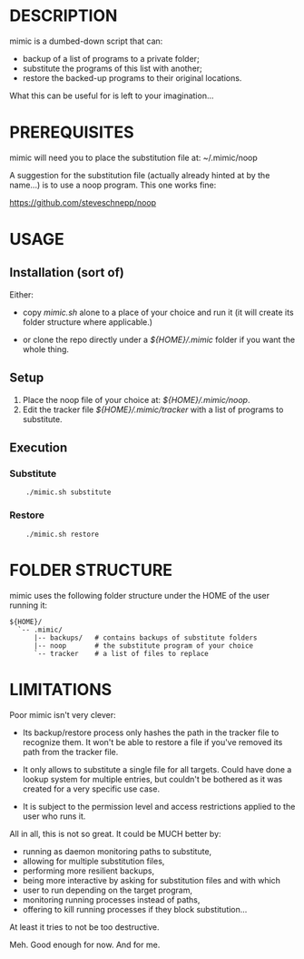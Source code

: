 # DESCRIPTION

mimic is a dumbed-down script that can:

 - backup of a list of programs to a private folder;
 - substitute the programs of this list with another;
 - restore the backed-up programs to their original locations.

What this can be useful for is left to your imagination...


# PREREQUISITES

mimic will need you to place the substitution file at: ~/.mimic/noop

A suggestion for the substitution file (actually already hinted at by the
name...) is to use a noop program. This one works fine:

https://github.com/steveschnepp/noop


# USAGE

## Installation (sort of)

Either:

 - copy _mimic.sh_ alone to a place of your choice and run it (it
   will create its folder structure where applicable.)

 - or clone the repo directly under a _${HOME}/.mimic_ folder
   if you want the whole thing.

## Setup

 1. Place the noop file of your choice at: _${HOME}/.mimic/noop_.
 2. Edit the tracker file _${HOME}/.mimic/tracker_ with a list of programs
    to substitute.

## Execution

### Substitute

        ./mimic.sh substitute

### Restore

        ./mimic.sh restore


# FOLDER STRUCTURE

mimic uses the following folder structure under the HOME of the
user running it:

```
${HOME}/
  `-- .mimic/
      |-- backups/   # contains backups of substitute folders
      |-- noop       # the substitute program of your choice
      `-- tracker    # a list of files to replace
```

# LIMITATIONS

Poor mimic isn't very clever:

 - Its backup/restore process only hashes the path in the tracker file to
   recognize them. It won't be able to restore a file if you've removed its
   path from the tracker file.

 - It only allows to substitute a single file for all targets. Could have
   done a lookup system for multiple entries, but couldn't be bothered as
   it was created for a very specific use case.

 - It is subject to the permission level and access restrictions applied to
   the user who runs it.

All in all, this is not so great. It could be MUCH better by:

  - running as daemon monitoring paths to substitute,
  - allowing for multiple substitution files,
  - performing more resilient backups,
  - being more interactive by asking for substitution files and with which
  - user to run depending on the target program,
  - monitoring running processes instead of paths,
  - offering to kill running processes if they block substitution...

At least it tries to not be too destructive.

Meh. Good enough for now. And for me.

